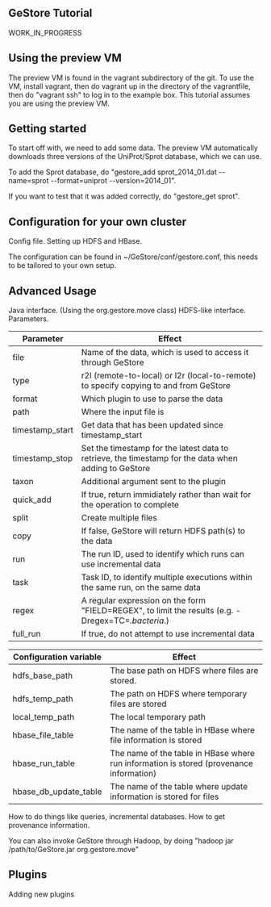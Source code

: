 GeStore Tutorial
-------------------

WORK_IN_PROGRESS

Using the preview VM
--------------------

The preview VM is found in the vagrant subdirectory of the git.
To use the VM, install vagrant, then do vagrant up in the directory of the vagrantfile, then do "vagrant ssh" to log in to the example box. This tutorial assumes you are using the preview VM.

Getting started
---------------

To start off with, we need to add some data. The preview VM automatically downloads three versions of the UniProt/Sprot database, which we can use.

To add the Sprot database, do "gestore_add sprot_2014_01.dat --name=sprot --format=uniprot --version=2014_01".

If you want to test that it was added correctly, do "gestore_get sprot".

Configuration for your own cluster
----------------------------------

Config file.
Setting up HDFS and HBase.

The configuration can be found in ~/GeStore/conf/gestore.conf, this needs to be tailored to your own setup.

Advanced Usage
---------------

Java interface. (Using the org.gestore.move class)
HDFS-like interface.
Parameters.

Parameter 	| Effect
----------	|-------
file		| Name of the data, which is used to access it through GeStore
type		| r2l (remote-to-local) or l2r (local-to-remote) to specify copying to and from GeStore
format		| Which plugin to use to parse the data
path		| Where the input file is
timestamp_start | Get data that has been updated since timestamp_start
timestamp_stop | Set the timestamp for the latest data to retrieve, the timestamp for the data when adding to GeStore
taxon		| Additional argument sent to the plugin
quick_add	| If true, return immidiately rather than wait for the operation to complete
split		| Create multiple files
copy		| If false, GeStore will return HDFS path(s) to the data
run			| The run ID, used to identify which runs can use incremental data
task		| Task ID, to identify multiple executions within the same run, on the same data
regex		| A regular expression on the form "FIELD=REGEX", to limit the results (e.g. -Dregex=TC=*.bacteria*.)
full_run	| If true, do not attempt to use incremental data

Configuration variable | Effect
-----------------------| ------
hdfs_base_path | The base path on HDFS where files are stored.
hdfs_temp_path | The path on HDFS where temporary files are stored
local_temp_path | The local temporary path
hbase_file_table | The name of the table in HBase where file information is stored
hbase_run_table | The name of the table in HBase where run information is stored (provenance information)
hbase_db_update_table | The name of the table where update information is stored for files
How to do things like queries, incremental databases.
How to get provenance information.

You can also invoke GeStore through Hadoop, by doing "hadoop jar /path/to/GeStore.jar org.gestore.move"

Plugins
-------
Adding new plugins
